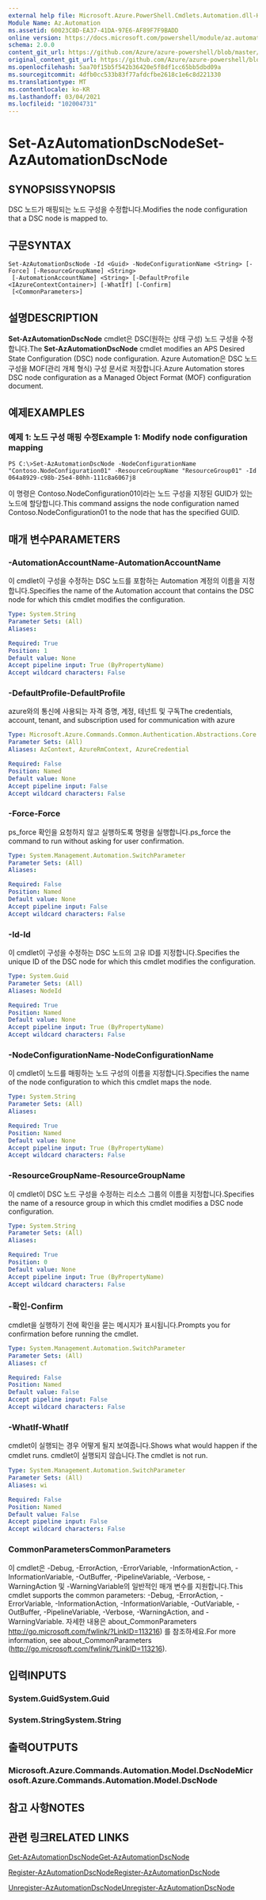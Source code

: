 ```yaml
---
external help file: Microsoft.Azure.PowerShell.Cmdlets.Automation.dll-Help.xml
Module Name: Az.Automation
ms.assetid: 60023C8D-EA37-41DA-97E6-AF89F7F9BADD
online version: https://docs.microsoft.com/powershell/module/az.automation/set-azautomationdscnode
schema: 2.0.0
content_git_url: https://github.com/Azure/azure-powershell/blob/master/src/Automation/Automation/help/Set-AzAutomationDscNode.md
original_content_git_url: https://github.com/Azure/azure-powershell/blob/master/src/Automation/Automation/help/Set-AzAutomationDscNode.md
ms.openlocfilehash: 5aa70f15b5f542b36420e5f8df1cc65bb5dbd09a
ms.sourcegitcommit: 4dfb0cc533b83f77afdcfbe2618c1e6c8d221330
ms.translationtype: MT
ms.contentlocale: ko-KR
ms.lasthandoff: 03/04/2021
ms.locfileid: "102004731"
---
```

# <span data-ttu-id="f3aa8-101">Set-AzAutomationDscNode</span><span class="sxs-lookup"><span data-stu-id="f3aa8-101">Set-AzAutomationDscNode</span></span>

## <span data-ttu-id="f3aa8-102">SYNOPSIS</span><span class="sxs-lookup"><span data-stu-id="f3aa8-102">SYNOPSIS</span></span>
<span data-ttu-id="f3aa8-103">DSC 노드가 매핑되는 노드 구성을 수정합니다.</span><span class="sxs-lookup"><span data-stu-id="f3aa8-103">Modifies the node configuration that a DSC node is mapped to.</span></span>

## <span data-ttu-id="f3aa8-104">구문</span><span class="sxs-lookup"><span data-stu-id="f3aa8-104">SYNTAX</span></span>

```
Set-AzAutomationDscNode -Id <Guid> -NodeConfigurationName <String> [-Force] [-ResourceGroupName] <String>
 [-AutomationAccountName] <String> [-DefaultProfile <IAzureContextContainer>] [-WhatIf] [-Confirm]
 [<CommonParameters>]
```

## <span data-ttu-id="f3aa8-105">설명</span><span class="sxs-lookup"><span data-stu-id="f3aa8-105">DESCRIPTION</span></span>
<span data-ttu-id="f3aa8-106">**Set-AzAutomationDscNode** cmdlet은 DSC(원하는 상태 구성) 노드 구성을 수정합니다.</span><span class="sxs-lookup"><span data-stu-id="f3aa8-106">The **Set-AzAutomationDscNode** cmdlet modifies an APS Desired State Configuration (DSC) node configuration.</span></span>
<span data-ttu-id="f3aa8-107">Azure Automation은 DSC 노드 구성을 MOF(관리 개체 형식) 구성 문서로 저장합니다.</span><span class="sxs-lookup"><span data-stu-id="f3aa8-107">Azure Automation stores DSC node configuration as a Managed Object Format (MOF) configuration document.</span></span>

## <span data-ttu-id="f3aa8-108">예제</span><span class="sxs-lookup"><span data-stu-id="f3aa8-108">EXAMPLES</span></span>

### <span data-ttu-id="f3aa8-109">예제 1: 노드 구성 매핑 수정</span><span class="sxs-lookup"><span data-stu-id="f3aa8-109">Example 1: Modify node configuration mapping</span></span>
```
PS C:\>Set-AzAutomationDscNode -NodeConfigurationName "Contoso.NodeConfiguration01" -ResourceGroupName "ResourceGroup01" -Id 064a8929-c98b-25e4-80hh-111c8a6067j8
```

<span data-ttu-id="f3aa8-110">이 명령은 Contoso.NodeConfiguration01이라는 노드 구성을 지정된 GUID가 있는 노드에 할당합니다.</span><span class="sxs-lookup"><span data-stu-id="f3aa8-110">This command assigns the node configuration named Contoso.NodeConfiguration01 to the node that has the specified GUID.</span></span>

## <span data-ttu-id="f3aa8-111">매개 변수</span><span class="sxs-lookup"><span data-stu-id="f3aa8-111">PARAMETERS</span></span>

### <span data-ttu-id="f3aa8-112">-AutomationAccountName</span><span class="sxs-lookup"><span data-stu-id="f3aa8-112">-AutomationAccountName</span></span>
<span data-ttu-id="f3aa8-113">이 cmdlet이 구성을 수정하는 DSC 노드를 포함하는 Automation 계정의 이름을 지정합니다.</span><span class="sxs-lookup"><span data-stu-id="f3aa8-113">Specifies the name of the Automation account that contains the DSC node for which this cmdlet modifies the configuration.</span></span>

```yaml
Type: System.String
Parameter Sets: (All)
Aliases:

Required: True
Position: 1
Default value: None
Accept pipeline input: True (ByPropertyName)
Accept wildcard characters: False
```

### <span data-ttu-id="f3aa8-114">-DefaultProfile</span><span class="sxs-lookup"><span data-stu-id="f3aa8-114">-DefaultProfile</span></span>
<span data-ttu-id="f3aa8-115">azure와의 통신에 사용되는 자격 증명, 계정, 테넌트 및 구독</span><span class="sxs-lookup"><span data-stu-id="f3aa8-115">The credentials, account, tenant, and subscription used for communication with azure</span></span>

```yaml
Type: Microsoft.Azure.Commands.Common.Authentication.Abstractions.Core.IAzureContextContainer
Parameter Sets: (All)
Aliases: AzContext, AzureRmContext, AzureCredential

Required: False
Position: Named
Default value: None
Accept pipeline input: False
Accept wildcard characters: False
```

### <span data-ttu-id="f3aa8-116">-Force</span><span class="sxs-lookup"><span data-stu-id="f3aa8-116">-Force</span></span>
<span data-ttu-id="f3aa8-117">ps_force 확인을 요청하지 않고 실행하도록 명령을 실행합니다.</span><span class="sxs-lookup"><span data-stu-id="f3aa8-117">ps_force the command to run without asking for user confirmation.</span></span>

```yaml
Type: System.Management.Automation.SwitchParameter
Parameter Sets: (All)
Aliases:

Required: False
Position: Named
Default value: None
Accept pipeline input: False
Accept wildcard characters: False
```

### <span data-ttu-id="f3aa8-118">-Id</span><span class="sxs-lookup"><span data-stu-id="f3aa8-118">-Id</span></span>
<span data-ttu-id="f3aa8-119">이 cmdlet이 구성을 수정하는 DSC 노드의 고유 ID를 지정합니다.</span><span class="sxs-lookup"><span data-stu-id="f3aa8-119">Specifies the unique ID of the DSC node for which this cmdlet modifies the configuration.</span></span>

```yaml
Type: System.Guid
Parameter Sets: (All)
Aliases: NodeId

Required: True
Position: Named
Default value: None
Accept pipeline input: True (ByPropertyName)
Accept wildcard characters: False
```

### <span data-ttu-id="f3aa8-120">-NodeConfigurationName</span><span class="sxs-lookup"><span data-stu-id="f3aa8-120">-NodeConfigurationName</span></span>
<span data-ttu-id="f3aa8-121">이 cmdlet이 노드를 매핑하는 노드 구성의 이름을 지정합니다.</span><span class="sxs-lookup"><span data-stu-id="f3aa8-121">Specifies the name of the node configuration to which this cmdlet maps the node.</span></span>

```yaml
Type: System.String
Parameter Sets: (All)
Aliases:

Required: True
Position: Named
Default value: None
Accept pipeline input: True (ByPropertyName)
Accept wildcard characters: False
```

### <span data-ttu-id="f3aa8-122">-ResourceGroupName</span><span class="sxs-lookup"><span data-stu-id="f3aa8-122">-ResourceGroupName</span></span>
<span data-ttu-id="f3aa8-123">이 cmdlet이 DSC 노드 구성을 수정하는 리소스 그룹의 이름을 지정합니다.</span><span class="sxs-lookup"><span data-stu-id="f3aa8-123">Specifies the name of a resource group in which this cmdlet modifies a DSC node configuration.</span></span>

```yaml
Type: System.String
Parameter Sets: (All)
Aliases:

Required: True
Position: 0
Default value: None
Accept pipeline input: True (ByPropertyName)
Accept wildcard characters: False
```

### <span data-ttu-id="f3aa8-124">-확인</span><span class="sxs-lookup"><span data-stu-id="f3aa8-124">-Confirm</span></span>
<span data-ttu-id="f3aa8-125">cmdlet을 실행하기 전에 확인을 묻는 메시지가 표시됩니다.</span><span class="sxs-lookup"><span data-stu-id="f3aa8-125">Prompts you for confirmation before running the cmdlet.</span></span>

```yaml
Type: System.Management.Automation.SwitchParameter
Parameter Sets: (All)
Aliases: cf

Required: False
Position: Named
Default value: False
Accept pipeline input: False
Accept wildcard characters: False
```

### <span data-ttu-id="f3aa8-126">-WhatIf</span><span class="sxs-lookup"><span data-stu-id="f3aa8-126">-WhatIf</span></span>
<span data-ttu-id="f3aa8-127">cmdlet이 실행되는 경우 어떻게 될지 보여줍니다.</span><span class="sxs-lookup"><span data-stu-id="f3aa8-127">Shows what would happen if the cmdlet runs.</span></span>
<span data-ttu-id="f3aa8-128">cmdlet이 실행되지 않습니다.</span><span class="sxs-lookup"><span data-stu-id="f3aa8-128">The cmdlet is not run.</span></span>

```yaml
Type: System.Management.Automation.SwitchParameter
Parameter Sets: (All)
Aliases: wi

Required: False
Position: Named
Default value: False
Accept pipeline input: False
Accept wildcard characters: False
```

### <span data-ttu-id="f3aa8-129">CommonParameters</span><span class="sxs-lookup"><span data-stu-id="f3aa8-129">CommonParameters</span></span>
<span data-ttu-id="f3aa8-130">이 cmdlet은 -Debug, -ErrorAction, -ErrorVariable, -InformationAction, -InformationVariable, -OutBuffer, -PipelineVariable, -Verbose, -WarningAction 및 -WarningVariable의 일반적인 매개 변수를 지원합니다.</span><span class="sxs-lookup"><span data-stu-id="f3aa8-130">This cmdlet supports the common parameters: -Debug, -ErrorAction, -ErrorVariable, -InformationAction, -InformationVariable, -OutVariable, -OutBuffer, -PipelineVariable, -Verbose, -WarningAction, and -WarningVariable.</span></span> <span data-ttu-id="f3aa8-131">자세한 내용은 about_CommonParameters http://go.microsoft.com/fwlink/?LinkID=113216) 를 참조하세요.</span><span class="sxs-lookup"><span data-stu-id="f3aa8-131">For more information, see about_CommonParameters (http://go.microsoft.com/fwlink/?LinkID=113216).</span></span>

## <span data-ttu-id="f3aa8-132">입력</span><span class="sxs-lookup"><span data-stu-id="f3aa8-132">INPUTS</span></span>

### <span data-ttu-id="f3aa8-133">System.Guid</span><span class="sxs-lookup"><span data-stu-id="f3aa8-133">System.Guid</span></span>

### <span data-ttu-id="f3aa8-134">System.String</span><span class="sxs-lookup"><span data-stu-id="f3aa8-134">System.String</span></span>

## <span data-ttu-id="f3aa8-135">출력</span><span class="sxs-lookup"><span data-stu-id="f3aa8-135">OUTPUTS</span></span>

### <span data-ttu-id="f3aa8-136">Microsoft.Azure.Commands.Automation.Model.DscNode</span><span class="sxs-lookup"><span data-stu-id="f3aa8-136">Microsoft.Azure.Commands.Automation.Model.DscNode</span></span>

## <span data-ttu-id="f3aa8-137">참고 사항</span><span class="sxs-lookup"><span data-stu-id="f3aa8-137">NOTES</span></span>

## <span data-ttu-id="f3aa8-138">관련 링크</span><span class="sxs-lookup"><span data-stu-id="f3aa8-138">RELATED LINKS</span></span>

[<span data-ttu-id="f3aa8-139">Get-AzAutomationDscNode</span><span class="sxs-lookup"><span data-stu-id="f3aa8-139">Get-AzAutomationDscNode</span></span>](./Get-AzAutomationDscNode.md)

[<span data-ttu-id="f3aa8-140">Register-AzAutomationDscNode</span><span class="sxs-lookup"><span data-stu-id="f3aa8-140">Register-AzAutomationDscNode</span></span>](./Register-AzAutomationDscNode.md)

[<span data-ttu-id="f3aa8-141">Unregister-AzAutomationDscNode</span><span class="sxs-lookup"><span data-stu-id="f3aa8-141">Unregister-AzAutomationDscNode</span></span>](./Unregister-AzAutomationDscNode.md)


